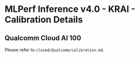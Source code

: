 # MLPerf Inference v4.0 - KRAI - Calibration Details

## Qualcomm Cloud AI 100

Please refer to `closed/Qualcomm/calibration.md`.
